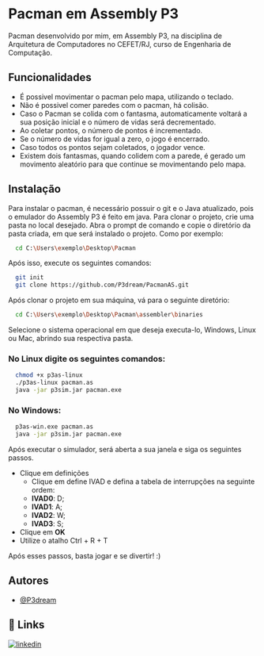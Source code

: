 
# Pacman em Assembly P3

Pacman desenvolvido por mim, em Assembly P3, na disciplina de Arquitetura de Computadores no CEFET/RJ, curso de Engenharia de Computação.


## Funcionalidades

- É possivel movimentar o pacman pelo mapa, utilizando o teclado.
- Não é possivel comer paredes com o pacman, há colisão.
- Caso o Pacman se colida com o fantasma, automaticamente voltará a sua posição inicial e o número de vidas será decrementado.
- Ao coletar pontos, o número de pontos é incrementado.
- Se o número de vidas for igual a zero, o jogo é encerrado.
- Caso todos os pontos sejam coletados, o jogador vence.
- Existem dois fantasmas, quando colidem com a parede, é gerado um movimento aleatório para que continue se movimentando pelo mapa.
## Instalação

Para instalar o pacman, é necessário possuir o git e o Java atualizado, pois o emulador do Assembly P3 é feito em java. Para clonar o projeto, crie uma pasta no local desejado.
Abra o prompt de comando e copie o diretório da pasta criada, em que será instalado o projeto. Como por exemplo:

```bash
  cd C:\Users\exemplo\Desktop\Pacman
```

Após isso, execute os seguintes comandos: 

```bash
  git init
  git clone https://github.com/P3dream/PacmanAS.git
```

Após clonar o projeto em sua máquina, vá para o seguinte diretório:

```bash
  cd C:\Users\exemplo\Desktop\Pacman\assembler\binaries
```

Selecione o sistema operacional em que deseja executa-lo, Windows, Linux ou Mac, abrindo sua respectiva pasta. 

### No Linux digite os seguintes comandos:

```bash
  chmod +x p3as-linux
  ./p3as-linux pacman.as
  java -jar p3sim.jar pacman.exe
```

### No Windows:

```bash
  p3as-win.exe pacman.as
  java -jar p3sim.jar pacman.exe
```

Após executar o simulador, será aberta a sua janela e siga os seguintes passos.
* Clique em definições
  * Clique em define IVAD e defina a tabela de interrupções na seguinte ordem:
  * __IVAD0__: D;
  * __IVAD1__: A;
  * __IVAD2__: W;
  * __IVAD3__: S; 
* Clique em __OK__
* Utilize o atalho Ctrl + R + T 

Após esses passos, basta jogar e se divertir! :)
## Autores

- [@P3dream](https://www.github.com/P3dream)


## 🔗 Links
[![linkedin](https://img.shields.io/badge/linkedin-0A66C2?style=for-the-badge&logo=linkedin&logoColor=white)](https://www.linkedin.com/)



